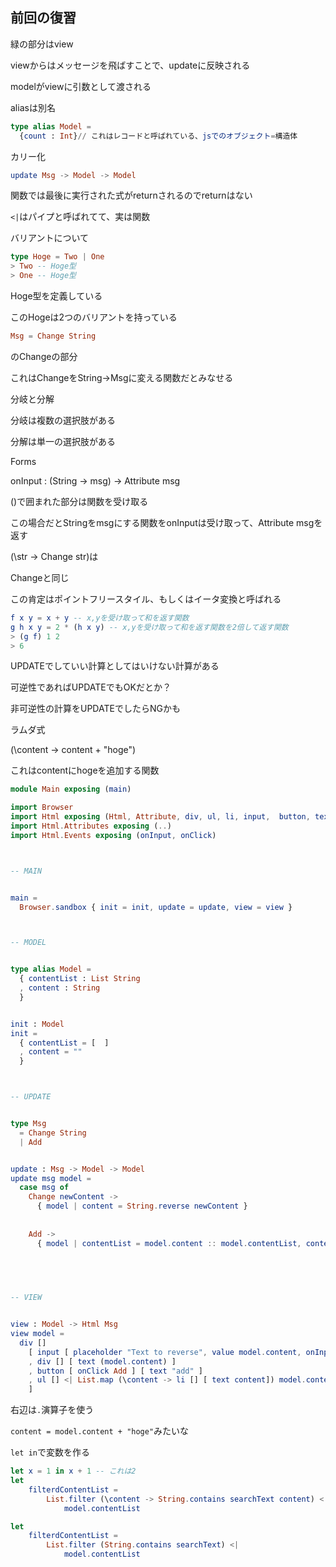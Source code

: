 ## 前回の復習

緑の部分はview

viewからはメッセージを飛ばすことで、updateに反映される

modelがviewに引数として渡される



aliasは別名

```elm
type alias Model =
  {count : Int}// これはレコードと呼ばれている、jsでのオブジェクト=構造体
```



カリー化

```elm
update Msg -> Model -> Model
```



関数では最後に実行された式がreturnされるのでreturnはない



`<|`はパイプと呼ばれてて、実は関数



バリアントについて

```elm
type Hoge = Two | One
> Two -- Hoge型
> One -- Hoge型
```

Hoge型を定義している

このHogeは2つのバリアントを持っている



```elm
Msg = Change String
```

のChangeの部分

これはChangeをString->Msgに変える関数だとみなせる



分岐と分解

分岐は複数の選択肢がある

分解は単一の選択肢がある



Forms

onInput : (String -> msg) -> Attribute msg

()で囲まれた部分は関数を受け取る

この場合だとStringをmsgにする関数をonInputは受け取って、Attribute msgを返す



(\str -> Change str)は

Changeと同じ

この肯定はポイントフリースタイル、もしくはイータ変換と呼ばれる



```elm
f x y = x + y -- x,yを受け取って和を返す関数
g h x y = 2 * (h x y) -- x,yを受け取って和を返す関数を2倍して返す関数
> (g f) 1 2
> 6
```





UPDATEでしていい計算としてはいけない計算がある

可逆性であればUPDATEでもOKだとか？

非可逆性の計算をUPDATEでしたらNGかも





ラムダ式

(\content -> content + "hoge")

これはcontentにhogeを追加する関数





```elm
module Main exposing (main)

import Browser
import Html exposing (Html, Attribute, div, ul, li, input,  button, text)
import Html.Attributes exposing (..)
import Html.Events exposing (onInput, onClick)



-- MAIN


main =
  Browser.sandbox { init = init, update = update, view = view }



-- MODEL


type alias Model =
  { contentList : List String
  , content : String
  }


init : Model
init =
  { contentList = [  ]
  , content = ""
  }



-- UPDATE


type Msg
  = Change String
  | Add


update : Msg -> Model -> Model
update msg model =
  case msg of
    Change newContent ->
      { model | content = String.reverse newContent }
   
  
    Add -> 
      { model | contentList = model.content :: model.contentList, content = "" }
      
      



-- VIEW


view : Model -> Html Msg
view model =
  div []                                                                                       
    [ input [ placeholder "Text to reverse", value model.content, onInput Change ] [ ]
    , div [] [ text (model.content) ]
    , button [ onClick Add ] [ text "add" ]
    , ul [] <| List.map (\content -> li [] [ text content]) model.contentList
    ]
```





右辺は`.`演算子を使う

`content = model.content + "hoge"`みたいな



`let in`で変数を作る

```elm
let x = 1 in x + 1 -- これは2
let
    filterdContentList = 
        List.filter (\content -> String.contains searchText content) <|
            model.contentList
```

```elm
let
    filterdContentList = 
        List.filter (String.contains searchText) <|
            model.contentList
```

